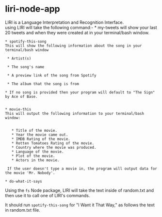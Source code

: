 # liri-node-app

LIRI is a Language Interpretation and Recognition Interface.   
using LIRI will take the following command:-
    * my-tweets
    will show your last 20 tweets and when they were created at in your terminal/bash window.

    * spotify-this-song
    This will show the following information about the song in your terminal/bash window
     
     * Artist(s)
     
     * The song's name
     
     * A preview link of the song from Spotify
     
     * The album that the song is from

    * If no song is provided then your program will default to "The Sign" by Ace of Base.
   

    * movie-this
    This will output the following information to your terminal/bash window:


       * Title of the movie.
       * Year the movie came out.
       * IMDB Rating of the movie.
       * Rotten Tomatoes Rating of the movie.
       * Country where the movie was produced.
       * Language of the movie.
       * Plot of the movie.
       * Actors in the movie.

     If the user doesn't type a movie in, the program will output data for the movie 'Mr. Nobody'.

    * do-what-it-says
Using the `fs` Node package, LIRI will take the text inside of random.txt and then use it to call one of LIRI's commands.

It should run `spotify-this-song` for "I Want it That Way," as follows the text in random.txt file.